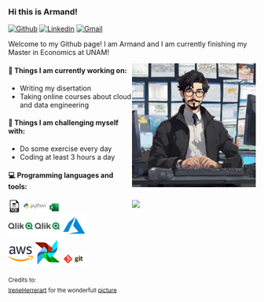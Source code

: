 ### Hi this is Armand!

[![Github](https://img.shields.io/badge/-Github-000?style=flat&logo=Github&logoColor=white)](https://github.com/armand-analytics/)
[![Linkedin](https://img.shields.io/badge/-LinkedIn-blue?style=flat&logo=Linkedin&logoColor=white)](https://www.linkedin.com/in/atadeog/)
[![Gmail](https://img.shields.io/badge/-Gmail-c14438?style=flat&logo=Gmail&logoColor=white)](mailto:alterback@gmail.com)

Welcome to my Github page! I am Armand and I am currently finishing my Master in Economics at UNAM!  

<img align="right" alt="img" src="https://github.com/armand-analytics/ml-repo/blob/main/me2.png" width="50%" height="auto" />


#### 🌱 Things I am currently working on: 
- Writing my disertation
- Taking online courses about cloud and data engineering 
#### :muscle: Things I am challenging myself with:
- Do some exercise every day
- Coding at least 3 hours a day

#### :computer: Programming languages and tools: 
<p>
	<img width="50%" align="right" src="https://github-readme-stats.vercel.app/api?username=FernandoRoldan93&show_icons=true&hide_border=true" />

<code><img width="5%" src="https://github.com/armand-analytics/images/blob/main/sql-file-format-symbol-svgrepo-com.svg"></code>
<code><img width="10%" src="https://github.com/armand-analytics/images/blob/main/pytho.svg"></code>
<code><img width="4%" src="https://github.com/armand-analytics/images/blob/main/excel-svgrepo-com.svg"></code>
<br />
<code><img width="10%" src="https://github.com/armand-analytics/images/blob/main/qlik-svgrepo-com.svg"></code>
<code><img width="10%" src="https://github.com/armand-analytics/images/blob/main/qlik-svgrepo-com.svg"></code>
<code><img width="10%" src="https://github.com/armand-analytics/images/blob/main/azure-svgrepo-com.svg"></code>
<br />
<code><img width="10%" src="https://github.com/armand-analytics/images/blob/main/aws-svgrepo-com.svg"></code>
<code><img width="10%" src="https://github.com/armand-analytics/images/blob/main/airflow-svgrepo-com.svg"></code>
<code><img width="10%" src="https://github.com/armand-analytics/images/blob/main/git.svg"></code>
</p>

<sub>Credits to: <br/>[IreneHerrerart](https://www.artstation.com/ireneherrera) for the wonderfull [picture](https://github.com/FernandoRoldan93/FernandoRoldan93/blob/master/cover_image.jpg)</sub>
